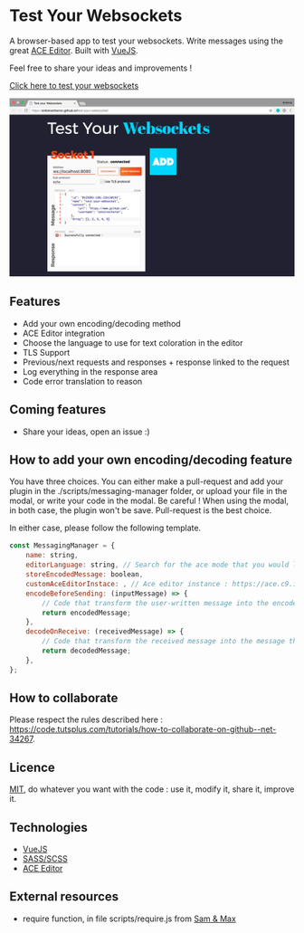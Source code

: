 # Test Your Websockets

A browser-based app to test your websockets. Write messages using the great [ACE Editor](https://ace.c9.io/).
Built with [VueJS](https://vuejs.org/).

Feel free to share your ideas and improvements !

[Click here to test your websockets](https://antoinecheron.github.io/test-your-websockets)

![App UI](/img/ui.jpg)

## Features

* Add your own encoding/decoding method
* ACE Editor integration
* Choose the language to use for text coloration in the editor
* TLS Support
* Previous/next requests and responses + response linked to the request
* Log everything in the response area
* Code error translation to reason

## Coming features

- Share your ideas, open an issue :)

## How to add your own encoding/decoding feature

You have three choices. You can either make a pull-request and add your plugin in the ./scripts/messaging-manager folder, or upload your file in the modal, or write your code in the modal. 
Be careful ! When using the modal, in both case, the plugin won't be save. Pull-request is the best choice.

In either case, please follow the following template.
```javascript
const MessagingManager = {
	name: string,
	editorLanguage: string, // Search for the ace mode that you would like to use. We take care of the beginning part /ace/mode
	storeEncodedMessage: boolean,
	customAceEditorInstace: , // Ace editor instance : https://ace.c9.io/#nav=api&api=editor
	encodeBeforeSending: (inputMessage) => {
		// Code that transform the user-written message into the encoded message that should be send through the socket.
		return encodedMessage;
	},
	decodeOnReceive: (receivedMessage) => {
		// Code that transform the received message into the message that will be displayed.
		return decodedMessage;
	},
};
```

## How to collaborate

Please respect the rules described here : https://code.tutsplus.com/tutorials/how-to-collaborate-on-github--net-34267.

## Licence

[MIT](./LICENSE.md), do whatever you want with the code : use it, modify it, share it, improve it. 

## Technologies

* [VueJS](https://vuejs.org/)
* [SASS/SCSS](http://sass-lang.com/)
* [ACE Editor](https://ace.c9.io/)

## External resources

* require function, in file scripts/require.js from [Sam & Max](sametmax.com/include-require-import-en-javascript/)
